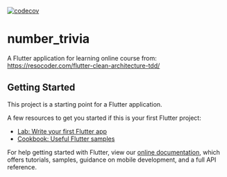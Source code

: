 [![codecov](https://codecov.io/gh/jarvislin/Flutter-TDD-Clean-Architecture-Course/branch/master/graph/badge.svg?token=YZ65J4YXDM)](https://codecov.io/gh/jarvislin/Flutter-TDD-Clean-Architecture-Course)

# number_trivia

A Flutter application for learning online course from:
https://resocoder.com/flutter-clean-architecture-tdd/

## Getting Started

This project is a starting point for a Flutter application.

A few resources to get you started if this is your first Flutter project:

- [Lab: Write your first Flutter app](https://flutter.dev/docs/get-started/codelab)
- [Cookbook: Useful Flutter samples](https://flutter.dev/docs/cookbook)

For help getting started with Flutter, view our
[online documentation](https://flutter.dev/docs), which offers tutorials,
samples, guidance on mobile development, and a full API reference.
